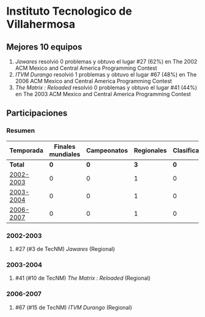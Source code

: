 # Instituto Tecnologico de Villahermosa

## Mejores 10 equipos

1. _Jawares_ resolvió 0 problemas y obtuvo el lugar #27 (62%) en The 2002 ACM Mexico and Central America Programming Contest
1. _ITVM Durango_ resolvió 1 problemas y obtuvo el lugar #67 (48%) en The 2006 ACM Mexico and Central America Programming Contest
1. _The Matrix : Reloaded_ resolvió 0 problemas y obtuvo el lugar #41 (44%) en The 2003 ACM Mexico and Central America Programming Contest

## Participaciones

### Resumen

| Temporada | Finales mundiales | Campeonatos | Regionales | Clasificatorios | Equipos |
| --- | --- | --- | --- | --- | --- |
| **Total** | **0** | **0** | **3** | **0** | **3** |
| [2002-2003](#2002-2003) | 0 | 0 | 1 | 0 | 1 |
| [2003-2004](#2003-2004) | 0 | 0 | 1 | 0 | 1 |
| [2006-2007](#2006-2007) | 0 | 0 | 1 | 0 | 1 |

### 2002-2003

1. #27 (#3 de TecNM) _Jawares_ (Regional)

### 2003-2004

1. #41 (#10 de TecNM) _The Matrix : Reloaded_ (Regional)

### 2006-2007

1. #67 (#15 de TecNM) _ITVM Durango_ (Regional)



